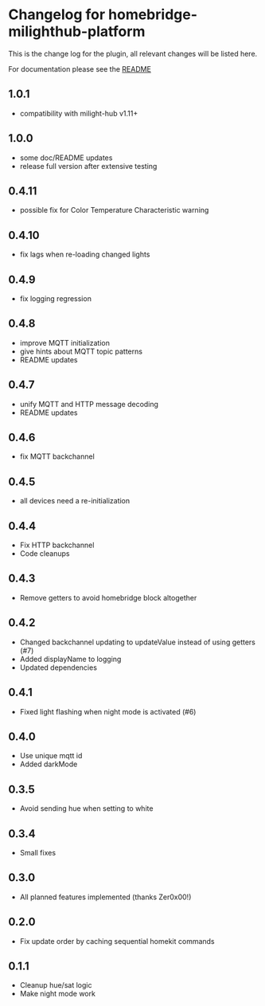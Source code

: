 # Changelog for homebridge-milighthub-platform

This is the change log for the plugin, all relevant changes will be listed here.

For documentation please see the [README](https://github.com/normen/homebridge-milighthub-platform/blob/master/README.md)

## 1.0.1

- compatibility with milight-hub v1.11+

## 1.0.0

- some doc/README updates
- release full version after extensive testing

## 0.4.11

- possible fix for Color Temperature Characteristic warning

## 0.4.10

- fix lags when re-loading changed lights

## 0.4.9

- fix logging regression

## 0.4.8

- improve MQTT initialization
- give hints about MQTT topic patterns
- README updates

## 0.4.7

- unify MQTT and HTTP message decoding
- README updates

## 0.4.6

- fix MQTT backchannel

## 0.4.5

- all devices need a re-initialization

## 0.4.4

- Fix HTTP backchannel
- Code cleanups

## 0.4.3

- Remove getters to avoid homebridge block altogether

## 0.4.2

- Changed backchannel updating to updateValue instead of using getters (#7)
- Added displayName to logging
- Updated dependencies

## 0.4.1

- Fixed light flashing when night mode is activated (#6)

## 0.4.0

- Use unique mqtt id
- Added darkMode

## 0.3.5

- Avoid sending hue when setting to white

## 0.3.4

- Small fixes

## 0.3.0

- All planned features implemented (thanks Zer0x00!)

## 0.2.0

- Fix update order by caching sequential homekit commands

## 0.1.1

- Cleanup hue/sat logic
- Make night mode work
